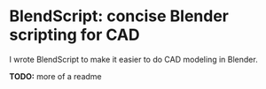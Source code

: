 # BlendScript: concise Blender scripting for CAD
I wrote BlendScript to make it easier to do CAD modeling in Blender.

**TODO:** more of a readme
